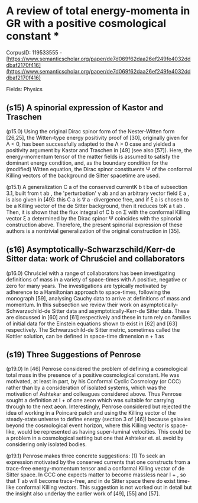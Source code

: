 # A review of total energy-momenta in GR with a positive cosmological constant *

CorpusID: 119533555 - [https://www.semanticscholar.org/paper/de7d069f62daa26ef249fe4032dddbaf2170f416](https://www.semanticscholar.org/paper/de7d069f62daa26ef249fe4032dddbaf2170f416)

Fields: Physics

## (s15) A spinorial expression of Kastor and Traschen
(p15.0) Using the original Dirac spinor form of the Nester-Witten form [26,25], the Witten-type energy positivity proof of [30], originally given for Λ < 0, has been successfully adapted to the Λ > 0 case and yielded a positivity argument by Kastor and Traschen in [49] (see also [57]). Here, the energy-momentum tensor of the matter fields is assumed to satisfy the dominant energy condition, and, as the boundary condition for the (modified) Witten equation, the Dirac spinor constituents Ψ of the conformal Killing vectors of the background de Sitter spacetime are used.

(p15.1) A generalization C a of the conserved currentK b t ba of subsection 3.1, built from t ab , the 'perturbation' γ ab and an arbitrary vector field ξ a , is also given in [49]: this C a is ∇ a -divergence free, and if ξ a is chosen to be a Killing vector of the de Sitter background, then it reduces toK a t ab . Then, it is shown that the flux integral of C b on Σ with the conformal Killing vector ξ a determined by the Dirac spinor Ψ coincides with the spinorial construction above. Therefore, the present spinorial expression of these authors is a nontrivial generalization of the original construction in [35].
## (s16) Asymptotically-Schwarzschild/Kerr-de Sitter data: work of Chruściel and collaborators
(p16.0) Chruściel with a range of collaborators has been investigating definitions of mass in a variety of space-times with Λ positive, negative or zero for many years. The investigations are typically motivated by adherence to a Hamiltonian approach to space-times, following the monograph [59], analysing Cauchy data to arrive at definitions of mass and momentum. In this subsection we review their work on asymptotically-Schwarzschild-de Sitter data and asymptotically-Kerr-de Sitter data. These are discussed in [60] and [61] respectively and these in turn rely on families of initial data for the Einstein equations shown to exist in [62] and [63] respectively. The Schwarzschild-de Sitter metric, sometimes called the Kottler solution, can be defined in space-time dimension n + 1 as
## (s19) Three Suggestions of Penrose
(p19.0) In [46] Penrose considered the problem of defining a cosmological total mass in the presence of a positive cosmological constant. He was motivated, at least in part, by his Conformal Cyclic Cosmology (or CCC) rather than by a consideration of isolated systems, which was the motivation of Ashtekar and colleagues considered above. Thus Penrose sought a definition at I + of one aeon which was suitable for carrying through to the next aeon. Interestingly, Penrose considered but rejected the idea of working in a Poincaré patch and using the Killing vector of the steady-state universe to define energy (section 3 of [46]) because galaxies beyond the cosmological event horizon, where this Killing vector is space-like, would be represented as having super-luminal velocities. This could be a problem in a cosmological setting but one that Ashtekar et. al. avoid by considering only isolated bodies.

(p19.1) Penrose makes three concrete suggestions: (1) To seek an expression motivated by the conserved currents that one constructs from a trace-free energy-momentum tensor and a conformal Killing vector of de Sitter space. In CCC one expects matter to become massless near I + , so that T ab will become trace-free, and in de Sitter space there do exist time-like conformal Killing vectors. This suggestion is not worked out in detail but the insight also underlay the earlier work of [49], [55] and [57].
